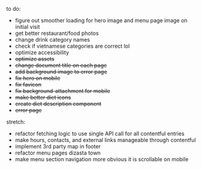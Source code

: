to do:
- figure out smoother loading for hero image and menu page image on initial visit
- get better restaurant/food photos
- change drink category names
- check if vietnamese categories are correct lol
- optimize accessibility
- ~~optimize assets~~
- ~~change document title on each page~~
- ~~add background image to error page~~
- ~~fix hero on mobile~~
- ~~fix favicon~~
- ~~fix background-attachment for mobile~~
- ~~make better diet icons~~
- ~~create diet description component~~
- ~~error page~~

stretch:
- refactor fetching logic to use single API call for all contentful entries
- make hours, contacts, and external links manageable through contentful
- implement 3rd party map in footer
- refactor menu pages dizasta town
- make menu section navigation more obvious it is scrollable on mobile
